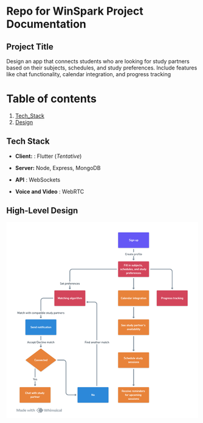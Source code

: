 # Repo for WinSpark Project Documentation

## Project Title  
Design an app that connects students who are looking for study partners based on their subjects, schedules, and study preferences. Include features like chat functionality, calendar integration, and progress tracking 

# Table of contents  
1. [Tech_Stack](#Tech_Stack)  
2. [Design](#HiDe)

## <a name="Tech_Stack"></a>  Tech Stack 
 - **Client:** : Flutter (*Tentative*)

 - **Server:** Node, Express, MongoDB

 - **API** : WebSockets

 - **Voice and Video** : WebRTC  

## <a name="HiDe"></a> High-Level Design
![App Screenshot](https://github.com/Git-Gud-WinSpark/Documentation/blob/main/image.png)  